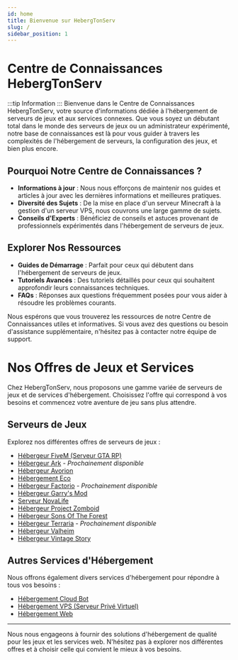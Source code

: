```yaml
---
id: home
title: Bienvenue sur HebergTonServ
slug: /
sidebar_position: 1
---
```


# Centre de Connaissances HebergTonServ
:::tip Information
:::
Bienvenue dans le Centre de Connaissances HebergTonServ, votre source d'informations dédiée à l'hébergement de serveurs de jeux et aux services connexes. Que vous soyez un débutant total dans le monde des serveurs de jeux ou un administrateur expérimenté, notre base de connaissances est là pour vous guider à travers les complexités de l'hébergement de serveurs, la configuration des jeux, et bien plus encore.

## Pourquoi Notre Centre de Connaissances ?

- **Informations à jour** : Nous nous efforçons de maintenir nos guides et articles à jour avec les dernières informations et meilleures pratiques.
- **Diversité des Sujets** : De la mise en place d'un serveur Minecraft à la gestion d'un serveur VPS, nous couvrons une large gamme de sujets.
- **Conseils d'Experts** : Bénéficiez de conseils et astuces provenant de professionnels expérimentés dans l'hébergement de serveurs de jeux.

## Explorer Nos Ressources

- **Guides de Démarrage** : Parfait pour ceux qui débutent dans l'hébergement de serveurs de jeux.
- **Tutoriels Avancés** : Des tutoriels détaillés pour ceux qui souhaitent approfondir leurs connaissances techniques.
- **FAQs** : Réponses aux questions fréquemment posées pour vous aider à résoudre les problèmes courants.

Nous espérons que vous trouverez les ressources de notre Centre de Connaissances utiles et informatives. Si vous avez des questions ou besoin d'assistance supplémentaire, n'hésitez pas à contacter notre équipe de support.

# Nos Offres de Jeux et Services

Chez HebergTonServ, nous proposons une gamme variée de serveurs de jeux et de services d'hébergement. Choisissez l'offre qui correspond à vos besoins et commencez votre aventure de jeu sans plus attendre.

## Serveurs de Jeux

Explorez nos différentes offres de serveurs de jeux :

- [Hébergeur FiveM (Serveur GTA RP)](https://hebergtonserv.com/fivem)
- [Hébergeur Ark](https://hebergtonserv.com/offres/ark) - _Prochainement disponible_
- [Hébergeur Avorion](https://hebergtonserv.com/offres/avorion)
- [Hébergement Eco](https://hebergtonserv.com/offres/eco)
- [Hébergeur Factorio](https://hebergtonserv.com/offres/factorio) - _Prochainement disponible_
- [Hébergeur Garry's Mod](https://hebergtonserv.com/offres/gmod)
- [Serveur NovaLife](https://hebergtonserv.com/offres/novalife)
- [Hébergeur Project Zomboid](https://hebergtonserv.com/offres/projectzomboid)
- [Hébergeur Sons Of The Forest](https://hebergtonserv.com/offres/sonsoftheforest)
- [Hébergeur Terraria](https://hebergtonserv.com/offres/terraria) - _Prochainement disponible_
- [Hébergeur Valheim](https://hebergtonserv.com/offres/valheim)
- [Hébergeur Vintage Story](https://hebergtonserv.com/offres/vintage)

## Autres Services d'Hébergement

Nous offrons également divers services d'hébergement pour répondre à tous vos besoins :

- [Hébergement Cloud Bot](https://hebergtonserv.com/offres/bot-hosting)
- [Hébergement VPS (Serveur Privé Virtuel)](https://hebergtonserv.com/offres/virtual-private-server)
- [Hébergement Web](https://hebergtonserv.com/offres/web-hosting)

---

Nous nous engageons à fournir des solutions d'hébergement de qualité pour les jeux et les services web. N'hésitez pas à explorer nos différentes offres et à choisir celle qui convient le mieux à vos besoins.